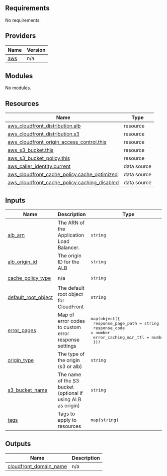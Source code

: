 ## Requirements

No requirements.

## Providers

| Name | Version |
|------|---------|
| <a name="provider_aws"></a> [aws](#provider\_aws) | n/a |

## Modules

No modules.

## Resources

| Name | Type |
|------|------|
| [aws_cloudfront_distribution.alb](https://registry.terraform.io/providers/hashicorp/aws/latest/docs/resources/cloudfront_distribution) | resource |
| [aws_cloudfront_distribution.s3](https://registry.terraform.io/providers/hashicorp/aws/latest/docs/resources/cloudfront_distribution) | resource |
| [aws_cloudfront_origin_access_control.this](https://registry.terraform.io/providers/hashicorp/aws/latest/docs/resources/cloudfront_origin_access_control) | resource |
| [aws_s3_bucket.this](https://registry.terraform.io/providers/hashicorp/aws/latest/docs/resources/s3_bucket) | resource |
| [aws_s3_bucket_policy.this](https://registry.terraform.io/providers/hashicorp/aws/latest/docs/resources/s3_bucket_policy) | resource |
| [aws_caller_identity.current](https://registry.terraform.io/providers/hashicorp/aws/latest/docs/data-sources/caller_identity) | data source |
| [aws_cloudfront_cache_policy.cache_optimized](https://registry.terraform.io/providers/hashicorp/aws/latest/docs/data-sources/cloudfront_cache_policy) | data source |
| [aws_cloudfront_cache_policy.caching_disabled](https://registry.terraform.io/providers/hashicorp/aws/latest/docs/data-sources/cloudfront_cache_policy) | data source |

## Inputs

| Name | Description | Type | Default | Required |
|------|-------------|------|---------|:--------:|
| <a name="input_alb_arn"></a> [alb\_arn](#input\_alb\_arn) | The ARN of the Application Load Balancer. | `string` | `""` | no |
| <a name="input_alb_origin_id"></a> [alb\_origin\_id](#input\_alb\_origin\_id) | The origin ID for the ALB | `string` | `""` | no |
| <a name="input_cache_policy_type"></a> [cache\_policy\_type](#input\_cache\_policy\_type) | n/a | `string` | `"cache-optimized"` | no |
| <a name="input_default_root_object"></a> [default\_root\_object](#input\_default\_root\_object) | The default root object for CloudFront | `string` | `"index.html"` | no |
| <a name="input_error_pages"></a> [error\_pages](#input\_error\_pages) | Map of error codes to custom error response settings | <pre>map(object({<br>    response_page_path    = string<br>    response_code         = number<br>    error_caching_min_ttl = number<br>  }))</pre> | `null` | no |
| <a name="input_origin_type"></a> [origin\_type](#input\_origin\_type) | The type of the origin (s3 or alb) | `string` | `"s3"` | no |
| <a name="input_s3_bucket_name"></a> [s3\_bucket\_name](#input\_s3\_bucket\_name) | The name of the S3 bucket (optional if using ALB as origin) | `string` | `""` | no |
| <a name="input_tags"></a> [tags](#input\_tags) | Tags to apply to resources | `map(string)` | `{}` | no |

## Outputs

| Name | Description |
|------|-------------|
| <a name="output_cloudfront_domain_name"></a> [cloudfront\_domain\_name](#output\_cloudfront\_domain\_name) | n/a |
